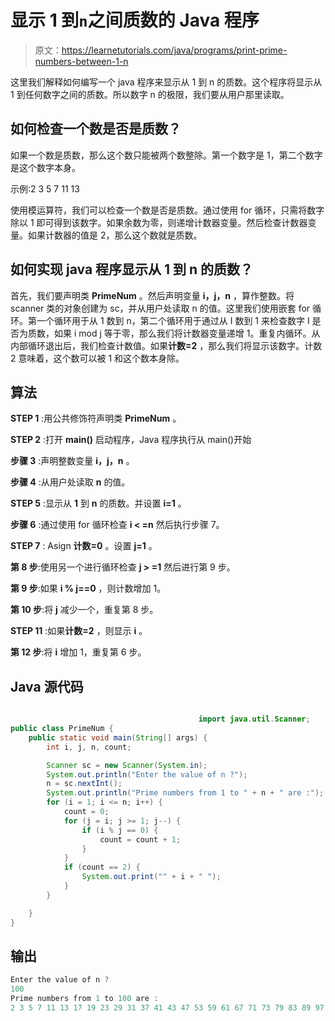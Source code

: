 # 显示 1 到`n`之间质数的 Java 程序

> 原文：<https://learnetutorials.com/java/programs/print-prime-numbers-between-1-n>

这里我们解释如何编写一个 java 程序来显示从 1 到 n 的质数。这个程序将显示从 1 到任何数字之间的质数。所以数字 n 的极限，我们要从用户那里读取。

## 如何检查一个数是否是质数？

如果一个数是质数，那么这个数只能被两个数整除。第一个数字是 1，第二个数字是这个数字本身。

示例:2 3 5 7 11 13

使用模运算符，我们可以检查一个数是否是质数。通过使用 for 循环，只需将数字除以 1 即可得到该数字。如果余数为零，则递增计数器变量。然后检查计数器变量。如果计数器的值是 2，那么这个数就是质数。

## 如何实现 java 程序显示从 1 到 n 的质数？

首先，我们要声明类 **PrimeNum** 。然后声明变量 **i，j，n** ，算作整数。将 scanner 类的对象创建为 sc，并从用户处读取 n 的值。这里我们使用嵌套 for 循环。第一个循环用于从 1 数到 n，第二个循环用于通过从 I 数到 1 来检查数字 I 是否为质数，如果 i mod j 等于零，那么我们将计数器变量递增 1。重复内循环。从内部循环退出后，我们检查计数值。如果**计数=2** ，那么我们将显示该数字。计数 2 意味着，这个数可以被 1 和这个数本身除。

## 算法

**STEP 1** :用公共修饰符声明类 **PrimeNum** 。

**STEP 2** :打开 **main()** 启动程序，Java 程序执行从 main()开始

**步骤 3** :声明整数变量 **i，j，n** 。

**步骤 4** :从用户处读取 **n** 的值。

**STEP 5** :显示从 **1** 到 **n** 的质数。并设置 **i=1** 。

**步骤 6** :通过使用 for 循环检查 **i < =n** 然后执行步骤 7。

**STEP 7** : Asign **计数=0** 。设置 **j=1** 。

**第 8 步**:使用另一个进行循环检查 **j > =1** 然后进行第 9 步。

**第 9 步**:如果 **i % j==0** ，则计数增加 1。

**第 10 步**:将 **j** 减少一个，重复第 8 步。

**STEP 11** :如果**计数=2** ，则显示 **i** 。

**第 12 步**:将 **i** 增加 1，重复第 6 步。

## Java 源代码

```java

                                          import java.util.Scanner;
public class PrimeNum {
    public static void main(String[] args) {
        int i, j, n, count;

        Scanner sc = new Scanner(System.in);
        System.out.println("Enter the value of n ?");
        n = sc.nextInt();
        System.out.println("Prime numbers from 1 to " + n + " are :");
        for (i = 1; i <= n; i++) {
            count = 0;
            for (j = i; j >= 1; j--) {
                if (i % j == 0) {
                    count = count + 1;
                }
            }
            if (count == 2) {
                System.out.print("" + i + " ");
            }
        }

    }
}

```

## 输出

```java
Enter the value of n ?
100
Prime numbers from 1 to 100 are :
2 3 5 7 11 13 17 19 23 29 31 37 41 43 47 53 59 61 67 71 73 79 83 89 97 
```